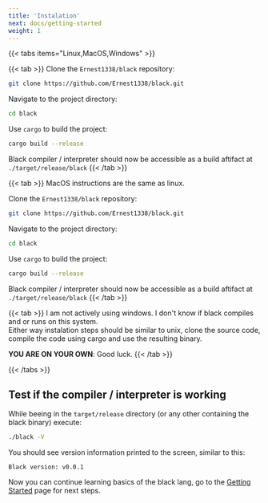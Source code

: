 ```yaml
---
title: 'Instalation'
next: docs/getting-started
weight: 1
---
```


{{< tabs items="Linux,MacOS,Windows" >}}

  {{< tab >}}
  Clone the `Ernest1338/black` repository:
  ```bash
  git clone https://github.com/Ernest1338/black.git
  ```
  Navigate to the project directory:
  ```bash
  cd black
  ```
  Use `cargo` to build the project:
  ```bash
  cargo build --release
  ```
  Black compiler / interpreter should now be accessible as a build aftifact at `./target/release/black`
  {{< /tab >}}


  {{< tab >}}
  MacOS instructions are the same as linux.

  Clone the `Ernest1338/black` repository:
  ```bash
  git clone https://github.com/Ernest1338/black.git
  ```
  Navigate to the project directory:
  ```bash
  cd black
  ```
  Use `cargo` to build the project:
  ```bash
  cargo build --release
  ```
  Black compiler / interpreter should now be accessible as a build aftifact at `./target/release/black`
  {{< /tab >}}


  {{< tab >}}
  I am not actively using windows. I don't know if black compiles and or runs on this system. \
  Either way instalation steps should be similar to unix, clone the source code, compile the code using cargo and use the resulting binary.

  **YOU ARE ON YOUR OWN**: Good luck.
  {{< /tab >}}

{{< /tabs >}}

## Test if the compiler / interpreter is working

While beeing in the `target/release` directory (or any other containing the black binary) execute:
```bash
./black -V
```

You should see version information printed to the screen, similar to this:
```
Black version: v0.0.1
```

Now you can continue learning basics of the black lang, go to the [Getting Started](/docs/getting-started) page for next steps.

